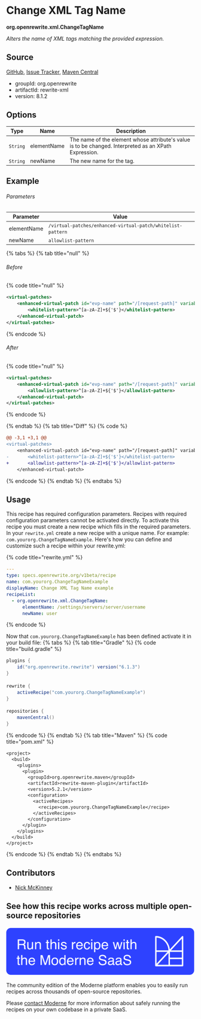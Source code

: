 # Change XML Tag Name

**org.openrewrite.xml.ChangeTagName**

_Alters the name of XML tags matching the provided expression._

## Source

[GitHub](https://github.com/openrewrite/rewrite/blob/main/rewrite-xml/src/main/java/org/openrewrite/xml/ChangeTagName.java), [Issue Tracker](https://github.com/openrewrite/rewrite/issues), [Maven Central](https://central.sonatype.com/artifact/org.openrewrite/rewrite-xml/8.1.2/jar)

* groupId: org.openrewrite
* artifactId: rewrite-xml
* version: 8.1.2

## Options

| Type | Name | Description |
| -- | -- | -- |
| `String` | elementName | The name of the element whose attribute's value is to be changed. Interpreted as an XPath Expression. |
| `String` | newName | The new name for the tag. |

## Example

###### Parameters
| Parameter | Value |
| -- | -- |
|elementName|`/virtual-patches/enhanced-virtual-patch/whitelist-pattern`|
|newName|`allowlist-pattern`|


{% tabs %}
{% tab title="null" %}

###### Before
{% code title="null" %}
```xml
<virtual-patches>
    <enhanced-virtual-patch id="evp-name" path="/[request-path]" variable="request.parameters.[paramName]" message="alphabet validation failed" enableAntisamy="false">
        <whitelist-pattern>^[a-zA-Z]+${'$'}</whitelist-pattern>
    </enhanced-virtual-patch>
</virtual-patches>
```
{% endcode %}

###### After
{% code title="null" %}
```xml
<virtual-patches>
    <enhanced-virtual-patch id="evp-name" path="/[request-path]" variable="request.parameters.[paramName]" message="alphabet validation failed" enableAntisamy="false">
        <allowlist-pattern>^[a-zA-Z]+${'$'}</allowlist-pattern>
    </enhanced-virtual-patch>
</virtual-patches>
```
{% endcode %}

{% endtab %}
{% tab title="Diff" %}
{% code %}
```diff
@@ -3,1 +3,1 @@
<virtual-patches>
    <enhanced-virtual-patch id="evp-name" path="/[request-path]" variable="request.parameters.[paramName]" message="alphabet validation failed" enableAntisamy="false">
-       <whitelist-pattern>^[a-zA-Z]+${'$'}</whitelist-pattern>
+       <allowlist-pattern>^[a-zA-Z]+${'$'}</allowlist-pattern>
    </enhanced-virtual-patch>
```
{% endcode %}
{% endtab %}
{% endtabs %}


## Usage

This recipe has required configuration parameters. Recipes with required configuration parameters cannot be activated directly. To activate this recipe you must create a new recipe which fills in the required parameters. In your `rewrite.yml` create a new recipe with a unique name. For example: `com.yourorg.ChangeTagNameExample`.
Here's how you can define and customize such a recipe within your rewrite.yml:

{% code title="rewrite.yml" %}
```yaml
---
type: specs.openrewrite.org/v1beta/recipe
name: com.yourorg.ChangeTagNameExample
displayName: Change XML Tag Name example
recipeList:
  - org.openrewrite.xml.ChangeTagName:
      elementName: /settings/servers/server/username
      newName: user
```
{% endcode %}

Now that `com.yourorg.ChangeTagNameExample` has been defined activate it in your build file:
{% tabs %}
{% tab title="Gradle" %}
{% code title="build.gradle" %}
```groovy
plugins {
    id("org.openrewrite.rewrite") version("6.1.3")
}

rewrite {
    activeRecipe("com.yourorg.ChangeTagNameExample")
}

repositories {
    mavenCentral()
}
```
{% endcode %}
{% endtab %}
{% tab title="Maven" %}
{% code title="pom.xml" %}
```markup
<project>
  <build>
    <plugins>
      <plugin>
        <groupId>org.openrewrite.maven</groupId>
        <artifactId>rewrite-maven-plugin</artifactId>
        <version>5.2.1</version>
        <configuration>
          <activeRecipes>
            <recipe>com.yourorg.ChangeTagNameExample</recipe>
          </activeRecipes>
        </configuration>
      </plugin>
    </plugins>
  </build>
</project>
```
{% endcode %}
{% endtab %}
{% endtabs %}

## Contributors
* [Nick McKinney](mckinneynicholas@gmail.com)


## See how this recipe works across multiple open-source repositories

[![Moderne Link Image](/.gitbook/assets/ModerneRecipeButton.png)](https://app.moderne.io/recipes/org.openrewrite.xml.ChangeTagName)

The community edition of the Moderne platform enables you to easily run recipes across thousands of open-source repositories.

Please [contact Moderne](https://moderne.io/product) for more information about safely running the recipes on your own codebase in a private SaaS.
